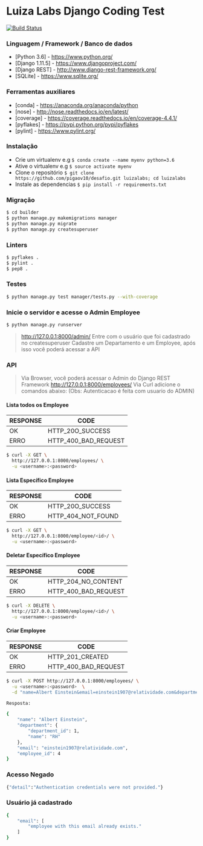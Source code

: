 # Luiza Labs Django Coding Test

[![Build Status](https://travis-ci.org/pigaov10/desafio.svg?branch=master)](https://travis-ci.org/pigaov10/desafio)


### Linguagem / Framework / Banco de dados
* [Python 3.6] - https://www.python.org/
* [Django 1.11.5] - https://www.djangoproject.com/
* [Django REST] - http://www.django-rest-framework.org/
* [SQLite] - https://www.sqlite.org/

### Ferramentas auxiliares
* [conda] - https://anaconda.org/anaconda/python
* [nose] - http://nose.readthedocs.io/en/latest/
* [coverage] - https://coverage.readthedocs.io/en/coverage-4.4.1/
* [pyflakes] - https://pypi.python.org/pypi/pyflakes
* [pylint] - https://www.pylint.org/

### Instalação
* Crie um virtualenv e.g `$ conda create --name myenv python=3.6`
* Ative o virtualenv e.g `$ source activate myenv`
* Clone o repositório  `$ git clone https://github.com/pigaov10/desafio.git luizalabs; cd luizalabs`
* Instale as dependencias `$ pip install -r requirements.txt`

### Migração
```sh
$ cd builder
$ python manage.py makemigrations manager
$ python manage.py migrate
$ python manage.py createsuperuser
```

### Linters
```sh
$ pyflakes .
$ pylint .
$ pep8 .
```

### Testes
```sh
$ python manage.py test manager/tests.py --with-coverage
```

### Inicie o servidor e acesse o Admin Employee
```sh
$ python manage.py runserver
```

> <http://127.0.0.1:8000/admin/>
> Entre com o usuário que foi cadastrado no createsuperuser
> Cadastre um Departamento e um Employee, após isso você poderá acessar a API

### API

> Via Browser, você poderá acessar o Admin do Django REST Framework
> http://127.0.0.1:8000/employees/
> Via Curl adicione o comandos abaixo: (Obs: Autenticacao é feita com usuario do ADMIN)

#### Lista todos os Employee

| RESPONSE | CODE |
| ------ | ------ |
| OK | HTTP_20O_SUCCESS |
| ERRO | HTTP_400_BAD_REQUEST |

```sh
$ curl -X GET \
  http://127.0.0.1:8000/employees/ \
  -u <username>:<password>
```

#### Lista Específico Employee

| RESPONSE | CODE |
| ------ | ------ |
| OK | HTTP_20O_SUCCESS |
| ERRO | HTTP_404_NOT_FOUND |


```sh
$ curl -X GET \
  http://127.0.0.1:8000/employee/<id>/ \
  -u <username>:<password>
```

#### Deletar Específico Employee

| RESPONSE | CODE |
| ------ | ------ |
| OK | HTTP_204_NO_CONTENT |
| ERRO | HTTP_400_BAD_REQUEST |

```sh
$ curl -X DELETE \
  http://127.0.0.1:8000/employee/<id>/ \
  -u <username>:<password>
```

#### Criar Employee

| RESPONSE | CODE |
| ------ | ------ |
| OK | HTTP_201_CREATED  |
| ERRO | HTTP_400_BAD_REQUEST |

```sh
$ curl -X POST http://127.0.0.1:8000/employees/ \
  -u <username>:<password>  \
  -d "name=Albert Einstein&email=einstein1907@relatividade.com&department_id=1"

Resposta:

{
    "name": "Albert Einstein",
    "department": {
        "department_id": 1,
        "name": "RH"
    },
    "email": "einstein1907@relatividade.com",
    "employee_id": 4
}

```

### Acesso Negado
```sh
{"detail":"Authentication credentials were not provided."}
```

### Usuário já cadastrado
```sh
{
    "email": [
        "employee with this email already exists."
    ]
}
```
